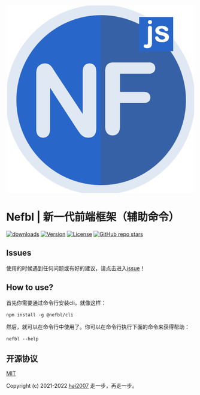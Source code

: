 <p align='center'>
    <a href='https://nefbl.github.io/api' target='_blank'>
        <img src='./logo.png'>
    </a>
</p>

# Nefbl | 新一代前端框架（辅助命令）

<p>
  <a href="https://hai2007.gitee.io/npm-downloads?interval=7&packages=@nefbl/cli"><img src="https://img.shields.io/npm/dm/@nefbl/cli.svg" alt="downloads"></a>
  <a href="https://www.npmjs.com/package/@nefbl/cli"><img src="https://img.shields.io/npm/v/@nefbl/cli.svg" alt="Version"></a>
  <a href="https://github.com/nefbl/cli/blob/master/LICENSE"><img src="https://img.shields.io/npm/l/@nefbl/cli.svg" alt="License"></a>
  <a href="https://github.com/nefbl/cli" target='_blank'><img alt="GitHub repo stars" src="https://img.shields.io/github/stars/nefbl/cli?style=social"></a>
</p>

## Issues
使用的时候遇到任何问题或有好的建议，请点击进入[issue](https://github.com/nefbl/cli/issues)！

## How to use?
首先你需要通过命令行安装cli，就像这样：

```
npm install -g @nefbl/cli
```

然后，就可以在命令行中使用了。你可以在命令行执行下面的命令来获得帮助：

```
nefbl --help
```

开源协议
---------------------------------------
[MIT](https://github.com/nefbl/cli/blob/master/LICENSE)

Copyright (c) 2021-2022 [hai2007](https://hai2007.gitee.io/sweethome/) 走一步，再走一步。
